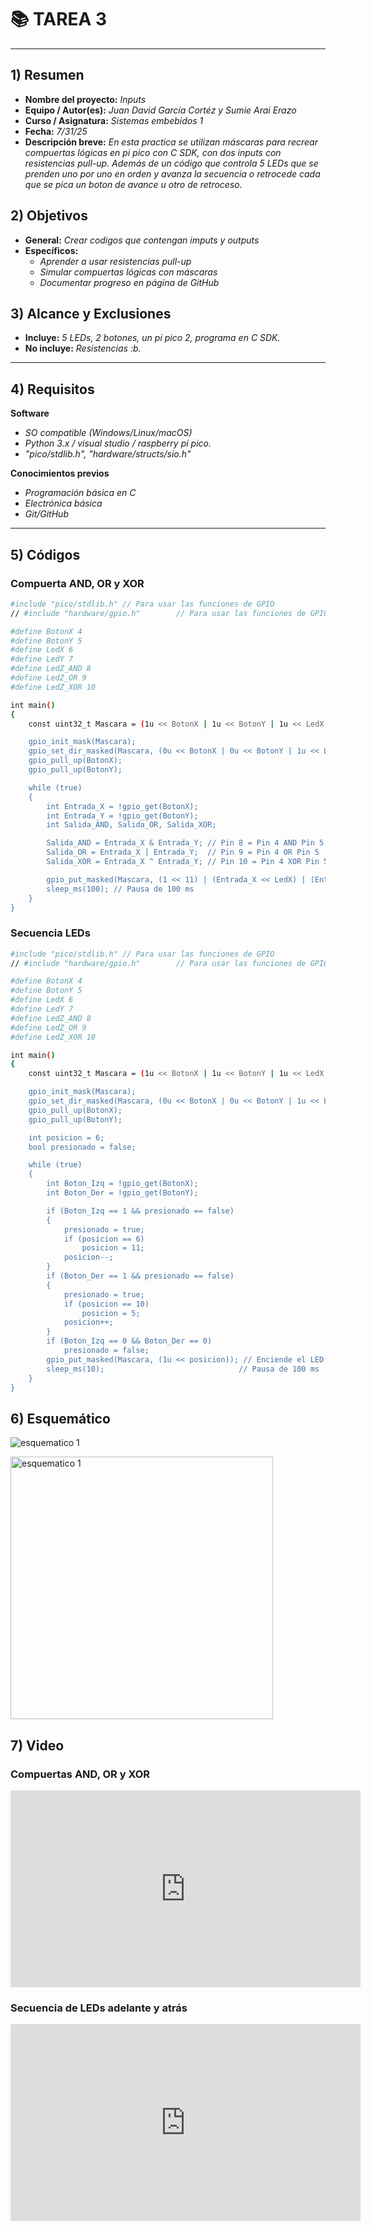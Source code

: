 # 📚 TAREA 3

---

## 1) Resumen

- **Nombre del proyecto:** _Inputs_  
- **Equipo / Autor(es):** _Juan David García Cortéz y Sumie Arai Erazo_  
- **Curso / Asignatura:** _Sistemas embebidos 1_  
- **Fecha:** _7/31/25_  
- **Descripción breve:** _En esta practica se utilizan máscaras para recrear compuertas lógicas en pi pico con C SDK, con dos inputs con resistencias pull-up. Además de un código que controla 5 LEDs que se prenden uno por uno en orden y avanza la secuencia o retrocede cada que se pica un boton de avance u otro de retroceso._


## 2) Objetivos

- **General:** _Crear codigos que contengan imputs y outputs_
- **Específicos:**
  - _Aprender a usar resistencias pull-up_
  - _Simular compuertas lógicas con máscaras_
  - _Documentar progreso en página de GitHub_

## 3) Alcance y Exclusiones

- **Incluye:** _5 LEDs, 2 botones, un pi pico 2, programa en C SDK._
- **No incluye:** _Resistencias :b._

---

## 4) Requisitos

**Software**
- _SO compatible (Windows/Linux/macOS)_
- _Python 3.x / visual studio / raspberry pi pico._
- _"pico/stdlib.h", "hardware/structs/sio.h"_

**Conocimientos previos**
- _Programación básica en C_
- _Electrónica básica_
- _Git/GitHub_

---

## 5) Códigos

### Compuerta AND, OR y XOR

```bash
#include "pico/stdlib.h" // Para usar las funciones de GPIO
// #include "hardware/gpio.h"        // Para usar las funciones de GPIO

#define BotonX 4
#define BotonY 5
#define LedX 6
#define LedY 7
#define LedZ_AND 8
#define LedZ_OR 9
#define LedZ_XOR 10

int main()
{
    const uint32_t Mascara = (1u << BotonX | 1u << BotonY | 1u << LedX | 1u << LedY | 1u << LedZ_AND | 1u << LedZ_OR | 1u << LedZ_XOR);

    gpio_init_mask(Mascara);                                                                                                                 // Inicializa los pines
    gpio_set_dir_masked(Mascara, (0u << BotonX | 0u << BotonY | 1u << LedX | 1u << LedY | 1u << LedZ_AND | 1u << LedZ_OR | 1u << LedZ_XOR)); // Configura los pines como salida
    gpio_pull_up(BotonX);                                                                                                                    // Activa la resistencia pull-up interna del pin 4
    gpio_pull_up(BotonY);

    while (true)
    {
        int Entrada_X = !gpio_get(BotonX);
        int Entrada_Y = !gpio_get(BotonY);
        int Salida_AND, Salida_OR, Salida_XOR;

        Salida_AND = Entrada_X & Entrada_Y; // Pin 8 = Pin 4 AND Pin 5
        Salida_OR = Entrada_X | Entrada_Y;  // Pin 9 = Pin 4 OR Pin 5
        Salida_XOR = Entrada_X ^ Entrada_Y; // Pin 10 = Pin 4 XOR Pin 5

        gpio_put_masked(Mascara, (1 << 11) | (Entrada_X << LedX) | (Entrada_Y << LedY) | (Salida_AND << LedZ_AND) | (Salida_OR << LedZ_OR) | (Salida_XOR << LedZ_XOR));
        sleep_ms(100); // Pausa de 100 ms
    }
}

```

### Secuencia LEDs

```bash
#include "pico/stdlib.h" // Para usar las funciones de GPIO
// #include "hardware/gpio.h"        // Para usar las funciones de GPIO

#define BotonX 4
#define BotonY 5
#define LedX 6
#define LedY 7
#define LedZ_AND 8
#define LedZ_OR 9
#define LedZ_XOR 10

int main()
{
    const uint32_t Mascara = (1u << BotonX | 1u << BotonY | 1u << LedX | 1u << LedY | 1u << LedZ_AND | 1u << LedZ_OR | 1u << LedZ_XOR);

    gpio_init_mask(Mascara);                                                                                                                 // Inicializa los pines
    gpio_set_dir_masked(Mascara, (0u << BotonX | 0u << BotonY | 1u << LedX | 1u << LedY | 1u << LedZ_AND | 1u << LedZ_OR | 1u << LedZ_XOR)); // Configura los pines como salida
    gpio_pull_up(BotonX);                                                                                                                    // Activa la resistencia pull-up interna del pin 4
    gpio_pull_up(BotonY);

    int posicion = 6;
    bool presionado = false;

    while (true)
    {
        int Boton_Izq = !gpio_get(BotonX);
        int Boton_Der = !gpio_get(BotonY);

        if (Boton_Izq == 1 && presionado == false)
        {
            presionado = true;
            if (posicion == 6)
                posicion = 11;
            posicion--;
        }
        if (Boton_Der == 1 && presionado == false)
        {
            presionado = true;
            if (posicion == 10)
                posicion = 5;
            posicion++;
        }
        if (Boton_Izq == 0 && Boton_Der == 0)
            presionado = false;
        gpio_put_masked(Mascara, (1u << posicion)); // Enciende el LED en la posición actual
        sleep_ms(10);                              // Pausa de 100 ms
    }
}

```



## 6) Esquemático

![esquematico 1](recursos/imgs/ESQtarea3.png)

<!-- Control de tamaño usando HTML -->
<img src="recursosC:\Users\sumie\OneDrive\Desktop\proyectos\Sumie_portafolio\docs\recursos\imgs\ESQtarea3.png" alt="esquematico 1" width="420">



## 7) Video

### Compuertas AND, OR y XOR
<iframe width="560" height="315" 
        src="https://www.youtube.com/embed/qnn4jXtUNFQ" 
        title="Compuertas AND, OR y XOR" 
        frameborder="0" 
        allow="accelerometer; autoplay; clipboard-write; encrypted-media; gyroscope; picture-in-picture" 
        allowfullscreen>
</iframe>

### Secuencia de LEDs adelante y atrás
<iframe width="560" height="315" 
        src="https://www.youtube.com/embed/5GKeFAy4P7I" 
        title="Secuencia de LEDs" 
        frameborder="0" 
        allow="accelerometer; autoplay; clipboard-write; encrypted-media; gyroscope; picture-in-picture" 
        allowfullscreen>
</iframe>



